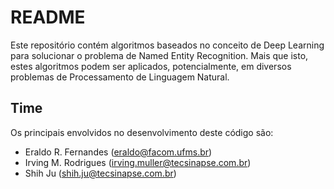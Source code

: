 # README

Este repositório contém algoritmos baseados no conceito de Deep Learning para solucionar o problema de Named Entity Recognition.
Mais que isto, estes algoritmos podem ser aplicados, potencialmente, em diversos problemas de Processamento de Linguagem Natural.

## Time

Os principais envolvidos no desenvolvimento deste código são:

- Eraldo R. Fernandes (eraldo@facom.ufms.br)
- Irving M. Rodrigues (irving.muller@tecsinapse.com.br)
- Shih Ju (shih.ju@tecsinapse.com.br)
